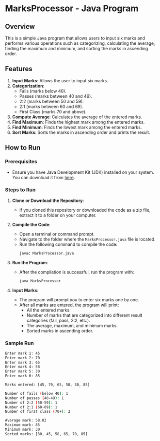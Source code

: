 # MarksProcessor - Java Program

## Overview

This is a simple Java program that allows users to input six marks and performs various operations such as categorizing, calculating the average, finding the maximum and minimum, and sorting the marks in ascending order.

## Features

1. **Input Marks**: Allows the user to input six marks.
2. **Categorization**:
   - Fails (marks below 40).
   - Passes (marks between 40 and 49).
   - 2:2 (marks between 50 and 59).
   - 2:1 (marks between 60 and 69).
   - First Class (marks 70 and above).
3. **Compute Average**: Calculates the average of the entered marks.
4. **Find Maximum**: Finds the highest mark among the entered marks.
5. **Find Minimum**: Finds the lowest mark among the entered marks.
6. **Sort Marks**: Sorts the marks in ascending order and prints the result.

## How to Run

### Prerequisites

- Ensure you have Java Development Kit (JDK) installed on your system. You can download it from [here](https://www.oracle.com/java/technologies/javase-jdk11-downloads.html).

### Steps to Run

1. **Clone or Download the Repository**:
   - If you cloned this repository or downloaded the code as a zip file, extract it to a folder on your computer.

2. **Compile the Code**:
   - Open a terminal or command prompt.
   - Navigate to the folder where the `MarksProcessor.java` file is located.
   - Run the following command to compile the code:
     ```bash
     javac MarksProcessor.java
     ```

3. **Run the Program**:
   - After the compilation is successful, run the program with:
     ```bash
     java MarksProcessor
     ```

4. **Input Marks**:
   - The program will prompt you to enter six marks one by one.
   - After all marks are entered, the program will print:
     - All the entered marks.
     - Number of marks that are categorized into different result categories (fail, pass, 2:2, etc.).
     - The average, maximum, and minimum marks.
     - Sorted marks in ascending order.

### Sample Run

```bash
Enter mark 1: 45
Enter mark 2: 70
Enter mark 3: 65
Enter mark 4: 58
Enter mark 5: 30
Enter mark 6: 85

Marks entered: [45, 70, 65, 58, 30, 85]

Number of fails (below 40): 1
Number of passes (40-49): 1
Number of 2:2 (50-59): 1
Number of 2:1 (60-69): 1
Number of first class (70+): 2

Average mark: 58.83
Maximum mark: 85
Minimum mark: 30
Sorted marks: [30, 45, 58, 65, 70, 85]
